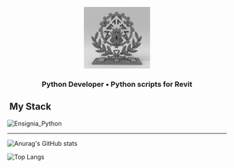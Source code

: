 <p align='center'>
<img src="emblema_fortificacao_construcao_lego_cinza.png" alt="Descrição" style="width:30%; height:auto;">
</p>

<h3 align="center">
  Python Developer • Python scripts for Revit
</h3>

## &nbsp;My Stack

<img src="https://cdn.jsdelivr.net/gh/devicons/devicon@latest/icons/python/python-original-wordmark.svg" alt="Ensignia_Python" style="width:10%; height:auto;">

_______________________________________________________________________________________________________________________________________________________________
![Anurag's GitHub stats](https://github-readme-stats.vercel.app/api?username=RodrigoIME&show_icons=true&theme=dracula)

![Top Langs](https://github-readme-stats.vercel.app/api/top-langs/?username=RodrigoIME&layout=compact)
<!-- ![Fortificação e Construção](emblema_fortificacao_construcao_lego_cinza.png) -->

<!--
**RodrigoIME/RodrigoIME** is a ✨ _special_ ✨ repository because its `README.md` (this file) appears on your GitHub profile.

Here are some ideas to get you started:

- 🔭 I’m currently working on ...
- 🌱 I’m currently learning ...
- 👯 I’m looking to collaborate on ...
- 🤔 I’m looking for help with ...
- 💬 Ask me about ...
- 📫 How to reach me: ...
- 😄 Pronouns: ...
- ⚡ Fun fact: ...
-->
